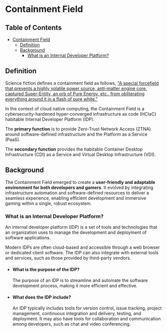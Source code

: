# Containment Field

## Table of Contents <!-- omit from toc -->

- [Containment Field](#containment-field)
  - [Definition](#definition)
  - [Background](#background)
    - [What is an Internal Developer Platform?](#what-is-an-internal-developer-platform)

## Definition

Science fiction defines a containment field as follows, ["A special forcefield that prevents a highly volatile power source, anti-matter engine core, captured Super-Entity, an orb of Pure Energy, etc., from obliterating everything around it in a flash of pure white."](https://tvtropes.org/pmwiki/pmwiki.php/Main/ContainmentField)

In the context of cloud native computing, the Containment Field is a cybersecurity-hardened hyper-converged infrastructure as code (HCIaC) habitable Internal Developer Platform (IDP).

The **primary function** is to provide Zero-Trust Network Access (ZTNA) around software-defined infrastructure and the Platform as a Service (PaaS).

The **secondary function** provides the habitable Container Desktop Infrastructure (CDI) as a Service and Virtual Desktop Infrastructure (VDI).

## Background

The Containment Field emerged to create a **user-friendly and adaptable environment for both developers and gamers**. It evolved by integrating infrastructure automation and software-defined resources to deliver a seamless experience, enabling efficient development and immersive gaming within a single, robust ecosystem.

### What is an Internal Developer Platform?

An internal developer platform (IDP) is a set of tools and technologies that an organization uses to manage the development and deployment of software applications.

Modern IDPs are often cloud-based and accessible through a web browser or dedicated client software. The IDP can also integrate with external tools and services, such as those provided by third-party vendors.

- #### What is the purpose of the IDP?

    The purpose of an IDP is to streamline and automate the software development process, making it more efficient and effective.

- #### What does the IDP include?

    An IDP typically includes tools for version control, issue tracking, project management, continuous integration and delivery, testing, and deployment. It may also have tools for collaboration and communication among developers, such as chat and video conferencing.
    